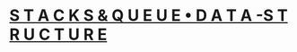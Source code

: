 # [S T A C K S & Q U E U E • D A T A -S T R U C T U R E](https://github.com/Sreya-Ravi/Stacks-Queues)

